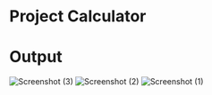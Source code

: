 # Project Calculator
# Output
![Screenshot (3)](https://github.com/manojtivari/project/assets/96693066/1992ed6f-4078-439a-ba24-c8af6d951685)
![Screenshot (2)](https://github.com/manojtivari/project/assets/96693066/d45ba98f-56ee-40ed-970a-b5148ea69dff)
![Screenshot (1)](https://github.com/manojtivari/project/assets/96693066/34c5bdc6-934f-425f-95f8-315fc0e69b4b)
